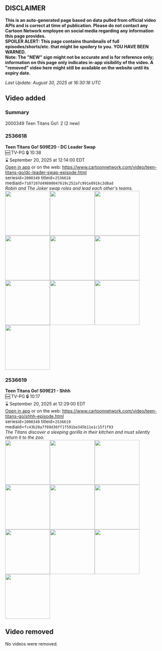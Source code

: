## DISCLAIMER
**This is an auto-generated page based on data pulled from official video APIs and is correct at time of publication. Please do not contact any Cartoon Network employee on social media regarding any information this page provides.**  
**SPOILER ALERT: This page contains thumbnails of full episodes/shorts/etc. that might be spoilery to you. YOU HAVE BEEN WARNED.**  
**Note: The "NEW" sign might not be accurate and is for reference only; information on this page only indicates in-app visibility of the video. A "removed" video here might still be available on the website until its expiry date.**  

_Last Update: August 30, 2025 at 16:30:16 UTC_
## Video added
### Summary
2000349 Teen Titans Go!: 2 (2 new)  
### 2536618
**Teen Titans Go! S09E20 - DC Leader Swap**  
🆕 TV-PG 🔒 10:38  
⌛ September 20, 2025 at 12:14:00 EDT  
[Open in app](https://cnvideo.sercomkc.org/redirector.html?type=cnapp&seriesid=2000349&titleid=2536618&mediaid=7107107d49800047619c252afc991e0916c3d8ad) or on the web: https://www.cartoonnetwork.com/video/teen-titans-go/dc-leader-swap-episode.html  
seriesid=`2000349` titleid=`2536618` mediaid=`7107107d49800047619c252afc991e0916c3d8ad`  
_Robin and The Joker swap roles and lead each other's teams._  
<a href="https://s3.amazonaws.com/cartoonorchestrator/2536618_001_1280x720.jpg"><img src="https://s3.amazonaws.com/cartoonorchestrator/2536618_001_640x360.jpg" height="144px" /></a><a href="https://s3.amazonaws.com/cartoonorchestrator/2536618_002_1280x720.jpg"><img src="https://s3.amazonaws.com/cartoonorchestrator/2536618_002_640x360.jpg" height="144px" /></a><a href="https://s3.amazonaws.com/cartoonorchestrator/2536618_003_1280x720.jpg"><img src="https://s3.amazonaws.com/cartoonorchestrator/2536618_003_640x360.jpg" height="144px" /></a><a href="https://s3.amazonaws.com/cartoonorchestrator/2536618_004_1280x720.jpg"><img src="https://s3.amazonaws.com/cartoonorchestrator/2536618_004_640x360.jpg" height="144px" /></a><a href="https://s3.amazonaws.com/cartoonorchestrator/2536618_005_1280x720.jpg"><img src="https://s3.amazonaws.com/cartoonorchestrator/2536618_005_640x360.jpg" height="144px" /></a><a href="https://s3.amazonaws.com/cartoonorchestrator/2536618_006_1280x720.jpg"><img src="https://s3.amazonaws.com/cartoonorchestrator/2536618_006_640x360.jpg" height="144px" /></a><a href="https://s3.amazonaws.com/cartoonorchestrator/2536618_007_1280x720.jpg"><img src="https://s3.amazonaws.com/cartoonorchestrator/2536618_007_640x360.jpg" height="144px" /></a><a href="https://s3.amazonaws.com/cartoonorchestrator/2536618_008_1280x720.jpg"><img src="https://s3.amazonaws.com/cartoonorchestrator/2536618_008_640x360.jpg" height="144px" /></a><a href="https://s3.amazonaws.com/cartoonorchestrator/2536618_009_1280x720.jpg"><img src="https://s3.amazonaws.com/cartoonorchestrator/2536618_009_640x360.jpg" height="144px" /></a><a href="https://s3.amazonaws.com/cartoonorchestrator/2536618_010_1280x720.jpg"><img src="https://s3.amazonaws.com/cartoonorchestrator/2536618_010_640x360.jpg" height="144px" /></a>
### 2536619
**Teen Titans Go! S09E21 - Shhh**  
🆕 TV-PG 🔒 10:17  
⌛ September 20, 2025 at 12:29:00 EDT  
[Open in app](https://cnvideo.sercomkc.org/redirector.html?type=cnapp&seriesid=2000349&titleid=2536619&mediaid=fc43b20a7f89d36ff1f591be345b11e1c15f1f93) or on the web: https://www.cartoonnetwork.com/video/teen-titans-go/shhh-episode.html  
seriesid=`2000349` titleid=`2536619` mediaid=`fc43b20a7f89d36ff1f591be345b11e1c15f1f93`  
_The Titans discover a sleeping gorilla in their kitchen and must silently return it to the zoo._  
<a href="https://s3.amazonaws.com/cartoonorchestrator/2536619_001_1280x720.jpg"><img src="https://s3.amazonaws.com/cartoonorchestrator/2536619_001_640x360.jpg" height="144px" /></a><a href="https://s3.amazonaws.com/cartoonorchestrator/2536619_002_1280x720.jpg"><img src="https://s3.amazonaws.com/cartoonorchestrator/2536619_002_640x360.jpg" height="144px" /></a><a href="https://s3.amazonaws.com/cartoonorchestrator/2536619_003_1280x720.jpg"><img src="https://s3.amazonaws.com/cartoonorchestrator/2536619_003_640x360.jpg" height="144px" /></a><a href="https://s3.amazonaws.com/cartoonorchestrator/2536619_004_1280x720.jpg"><img src="https://s3.amazonaws.com/cartoonorchestrator/2536619_004_640x360.jpg" height="144px" /></a><a href="https://s3.amazonaws.com/cartoonorchestrator/2536619_005_1280x720.jpg"><img src="https://s3.amazonaws.com/cartoonorchestrator/2536619_005_640x360.jpg" height="144px" /></a><a href="https://s3.amazonaws.com/cartoonorchestrator/2536619_006_1280x720.jpg"><img src="https://s3.amazonaws.com/cartoonorchestrator/2536619_006_640x360.jpg" height="144px" /></a><a href="https://s3.amazonaws.com/cartoonorchestrator/2536619_007_1280x720.jpg"><img src="https://s3.amazonaws.com/cartoonorchestrator/2536619_007_640x360.jpg" height="144px" /></a><a href="https://s3.amazonaws.com/cartoonorchestrator/2536619_008_1280x720.jpg"><img src="https://s3.amazonaws.com/cartoonorchestrator/2536619_008_640x360.jpg" height="144px" /></a><a href="https://s3.amazonaws.com/cartoonorchestrator/2536619_009_1280x720.jpg"><img src="https://s3.amazonaws.com/cartoonorchestrator/2536619_009_640x360.jpg" height="144px" /></a><a href="https://s3.amazonaws.com/cartoonorchestrator/2536619_010_1280x720.jpg"><img src="https://s3.amazonaws.com/cartoonorchestrator/2536619_010_640x360.jpg" height="144px" /></a>
## Video removed
No videos were removed.  
